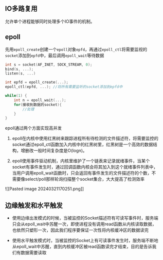 ## IO多路复用

允许单个进程能够同时处理多个IO事件的机制。

## epoll
先用`epoll_create`创建一个`epoll`对象`epfd`，再通过`epoll_ctl`将需要监视的`socket`添加到`epfd`中，最后调用`epoll_wait`等待数据
```C++
int s = socket(AF_INET, SOCK_STREAM, 0);
bind(s, ...);
listen(s, ...)

int epfd = epoll_create(...);
epoll_ctl(epfd, ...); //将所有需要监听的socket添加到epfd中

while(1) {
    int n = epoll_wait(...);
    for(接收到数据的socket){
        //处理
    }
}
```

epoll通过两个方面实现高并发

1. epoll在内核中使用红黑树来跟踪进程所有待检测的文件描述符，将需要监控的socket通过epoll_ctl函数加入内核中的红黑树里，红黑树是一个高效的数据结构，增删改一般时间复杂度是O(logn)。

2. epoll使用事件驱动机制，内核里维护了一个链表来记录就绪事件，当某个socket有事件发生时，通过回调函数内核会将其加入到这个就绪事件列表中，当用户调用epoll_wait函数时，只会返回有事件发生的文件描述符的个数，不需要像select/poll那样轮询扫描整个socket集合，大大提高了检测效率

![[Pasted image 20240321170251.png]]

## 边缘触发和水平触发

- 使用边缘出发模式的时候，当被监控的Socket描述符有可读写事件时，服务端只会从epoll_wait中苏醒一次，即使进程没有调用read函数从内核读取数据，也依然只塑形一次，因此我们程序要保证一次性将内核缓冲区的数据读完

- 使用水平触发模式时，当被监控的Socket上有可读事件发生时，服务端不断地从epoll_wait中苏醒，直到内核缓冲区被read函数读完才结束，目的是告诉我们有数据需要读取

